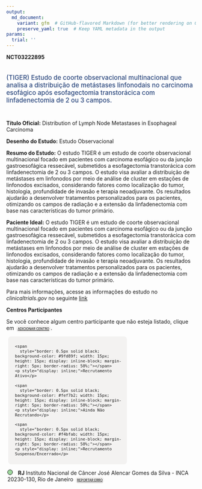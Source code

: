 ```yaml
---
output: 
  md_document:
    variant: gfm  # GitHub-flavored Markdown (for better rendering on GitHub)
    preserve_yaml: true  # Keep YAML metadata in the output
params:
  trial: ''
---
```


**NCT03222895**

<div style="padding: 5px 5px 5px 0px; font-size: 1.20em; font-weight: 500; color: #2E4A7F; text-align: left; margin-bottom: 20px">

(TIGER) Estudo de coorte observacional multinacional que analisa a
distribuição de metástases linfonodais no carcinoma esofágico após
esofagectomia transtorácica com linfadenectomia de 2 ou 3 campos.

</div>

**Título Oficial:** Distribution of Lymph Node Metastases in Esophageal
Carcinoma

**Desenho do Estudo:** Estudo Observacional

**Resumo do Estudo:** O estudo TIGER é um estudo de coorte observacional
multinacional focado em pacientes com carcinoma esofágico ou da junção
gastroesofágica ressecável, submetidos a esofagectomia transtorácica com
linfadenectomia de 2 ou 3 campos. O estudo visa avaliar a distribuição
de metástases em linfonodos por meio de análise de cluster em estações
de linfonodos excisados, considerando fatores como localização do tumor,
histologia, profundidade de invasão e terapia neoadjuvante. Os
resultados ajudarão a desenvolver tratamentos personalizados para os
pacientes, otimizando os campos de radiação e a extensão da
linfadenectomia com base nas características do tumor primário.

**Paciente Ideal:** O estudo TIGER é um estudo de coorte observacional
multinacional focado em pacientes com carcinoma esofágico ou da junção
gastroesofágica ressecável, submetidos a esofagectomia transtorácica com
linfadenectomia de 2 ou 3 campos. O estudo visa avaliar a distribuição
de metástases em linfonodos por meio de análise de cluster em estações
de linfonodos excisados, considerando fatores como localização do tumor,
histologia, profundidade de invasão e terapia neoadjuvante. Os
resultados ajudarão a desenvolver tratamentos personalizados para os
pacientes, otimizando os campos de radiação e a extensão da
linfadenectomia com base nas características do tumor primário.

Para mais informações, acesse as informações do estudo no
*clinicaltrials.gov* no seguinte
[link](https://clinicaltrials.gov/ct2/show/NCT03222895)

**Centros Participantes**

Se você conhece algum centro participante que não esteja listado, clique
em
<span style="color: #2E4A7F; margin-left: 2px; padding: 4px; background-color: #f3f2f1; border-radius: 8px; font-weight: 500; font-size: 0.6em"><a
href="https://flazar.shinyapps.io/formsapp?study_nct_id=NCT03222895&amp;location_id=N%2FA&amp;location_full_name=N%2FA&amp;form_type=Adicionar%20Centro"
target="_blank">ADICIONAR CENTRO</a></span>.

<div style="margin-bottom: 8px; margin-left: 5px; padding: 8px; max-width: 300px; background-color: #f3f2f1; border-radius: 8px; font-size: 0.9em">

<div style="margin-left: 10px;">

    <span 
      style="border: 0.5px solid black; background-color: #9fd89f; width: 15px; height: 15px; display: inline-block; margin-right: 5px; border-radius: 50%;"></span>
    <p style="display: inline;">Recrutamento Ativo</p>

</div>

<div style="margin-left: 10px;">

    <span 
      style="border: 0.5px solid black; background-color: #fef7b2; width: 15px; height: 15px; display: inline-block; margin-right: 5px; border-radius: 50%;"></span>
    <p style="display: inline;">Ainda Não Recrutando</p>

</div>

<div style="margin-left: 10px;">

    <span 
      style="border: 0.5px solid black; background-color: #f4bfab; width: 15px; height: 15px; display: inline-block; margin-right: 5px; border-radius: 50%;"></span>
    <p style="display: inline;">Recrutamento Suspenso/Encerrado</p>

</div>

</div>

<div style="margin: 3px;">

<span style="border: 0.5px solid black; display: inline-block; width: 12px; height: 12px; border-radius: 50%; margin-right: 10px; padding-bottom: 0px; background-color: #9fd89f;"></span>
**RJ** Instituto Nacional de Câncer José Alencar Gomes da Silva - INCA
20230-130, Rio de Janeiro
<span style="color: #2E4A7F; margin-left: 2px; padding: 4px; background-color: #f3f2f1; border-radius: 8px; font-weight: 500; font-size: 0.6em"><a
href="https://flazar.shinyapps.io/formsapp?study_nct_id=NCT03222895&amp;location_id=INSTITUTONACIONALDECANCERRIODEJANEIROBRAZIL&amp;location_full_name=Instituto%20Nacional%20de%20C%C3%A2ncer%20Jos%C3%A9%20Alencar%20Gomes%20da%20Silva%20-%20INCA%2C%2020230-130%2C%20Rio%20de%20Janeiro&amp;form_type=Reportar%20Erro"
target="_blank">REPORTAR ERRO</a></span>

</div>
